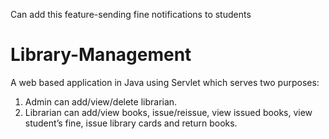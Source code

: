 Can add this feature-sending fine notifications to students
# Library-Management
A web based application in Java using Servlet which serves two purposes:
1. Admin can add/view/delete librarian.
2. Librarian can add/view books, issue/reissue, view issued books, view student’s fine, issue library cards and return books.
